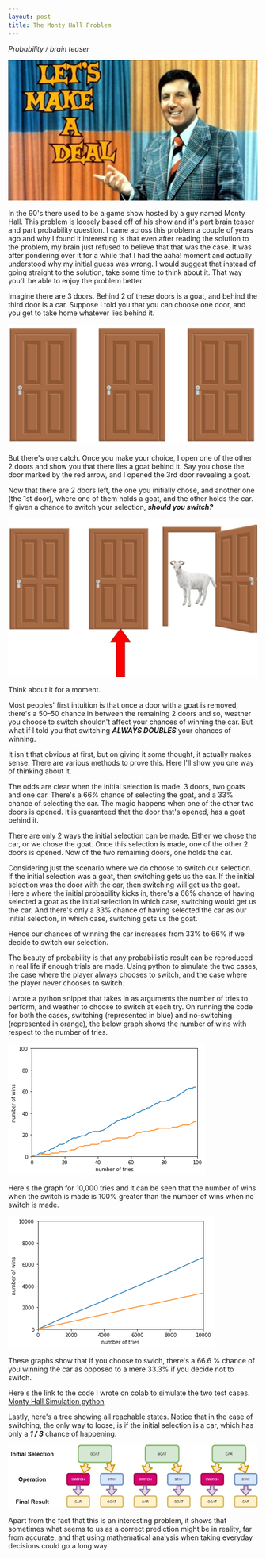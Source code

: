 ```yaml
---
layout: post
title: The Monty Hall Problem
---
```

_Probability / brain teaser_

![](/images/montyhall/1.0.jpg)

In the 90's there used to be a game show hosted by a guy named Monty Hall. This problem is loosely based off of his show and it's part brain teaser and part probability question. I came across this problem a couple of years ago and why I found it interesting is that even after reading the solution to the problem, my brain just refused to believe that that was the case. It was after pondering over it for a while that I had the aaha! moment and actually understood why my initial guess was wrong. I would suggest that instead of going straight to the solution, take some time to think about it. That way you'll be able to enjoy the problem better.

Imagine there are 3 doors. Behind 2 of these doors is a goat, and behind the third door is a car. Suppose I told you that you can choose one door, and you get to take home whatever lies behind it. 

![](/images/montyhall/1.11.jpg)

But there's one catch. Once you make your choice, I open one of the other 2 doors and show you that there lies a goat behind it. Say you chose the door marked by the red arrow, and I opened the 3rd door revealing a goat.

Now that there are 2 doors left, the one you initially chose, and another one (the 1st door), where one of them holds a goat, and the other holds the car. If given a chance to switch your selection, ***should you switch?***

![](/images/montyhall/1.12.jpg)

Think about it for a moment. 

Most peoples' first intuition is that once a door with a goat is removed, there's a 50–50 chance in between the remaining 2 doors and so, weather you choose to switch shouldn't affect your chances of winning the car. But what if I told you that switching ***ALWAYS DOUBLES*** your chances of winning.

It isn't that obvious at first, but on giving it some thought, it actually makes sense. There are various methods to prove this. Here I'll show you one way of thinking about it. 

The odds are clear when the initial selection is made. 3 doors, two goats and one car. There's a 66% chance of selecting the goat, and a 33% chance of selecting the car. The magic happens when one of the other two doors is opened. It is guaranteed that the door that's opened, has a goat behind it.

There are only 2 ways the initial selection can be made. Either we chose the car, or we chose the goat. Once this selection is made, one of the other 2 doors is opened. Now of the two remaining doors, one holds the car. 

Considering just the scenario where we do choose to switch our selection. If the initial selection was a goat, then switching gets us the car. If the initial selection was the door with the car, then switching will get us the goat. Here's where the initial probability kicks in, there's a 66% chance of having selected a goat as the initial selection in which case, switching would get us the car. And there's only a 33% chance of having selected the car as our initial selection, in which case, switching gets us the goat. 

Hence our chances of winning the car increases from 33% to 66% if we decide to switch our selection.

The beauty of probability is that any probabilistic result can be reproduced in real life if enough trials are made. Using python to simulate the two cases, the case where the player always chooses to switch, and the case where the player never chooses to switch.

I wrote a python snippet that takes in as arguments the number of tries to perform, and weather to choose to switch at each try. On running the code for both the cases, switching (represented in blue) and no-switching (represented in orange), the below graph shows the number of wins with respect to the number of tries.

![](/images/montyhall/1.1.png)

Here's the graph for 10,000 tries and it can be seen that the number of wins when the switch is made is 100% greater than the number of wins when no switch is made.

![](/images/montyhall/1.2.png)

These graphs show that if you choose to swich, there's a 66.6 % chance of you winning the car as opposed to a mere 33.3% if you decide not to switch.

Here's the link to the code I wrote on colab to simulate the two test cases. 
[Monty Hall Simulation python](https://colab.research.google.com/drive/1-VNSQxo91NxrlQBiG-I8oolxbgnqhUWB?usp=sharing)

Lastly, here's a tree showing all reachable states. Notice that in the case of switching, the only way to loose, is if the initial selection is a car, which has only a ***1 / 3*** chance of happening.

![](/images/montyhall/1.3.jpg)

Apart from the fact that this is an interesting problem, it shows that sometimes what seems to us as a correct prediction might be in reality, far from accurate, and that using mathematical analysis when taking everyday decisions could go a long way.
